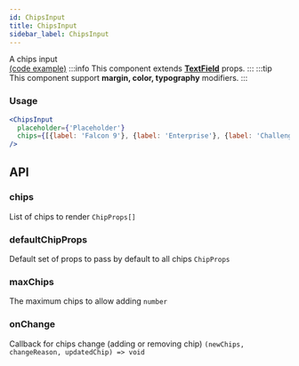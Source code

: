 ```yaml
---
id: ChipsInput
title: ChipsInput
sidebar_label: ChipsInput
---
```


A chips input  
[(code example)](https://github.com/wix/react-native-ui-lib/blob/master/demo/src/screens/componentScreens/ChipsInputScreen.tsx)
:::info
This component extends **[TextField](/docs/components/form/TextField)** props.
:::
:::tip
This component support **margin, color, typography** modifiers.
:::
<div style={{display: 'flex', flexDirection: 'row', overflowX: 'auto', maxHeight: '500px', alignItems: 'center'}}></div>

### Usage
``` jsx live
<ChipsInput
  placeholder={'Placeholder'}
  chips={[{label: 'Falcon 9'}, {label: 'Enterprise'}, {label: 'Challenger', borderRadius: 0}]}
/>
```
## API
### chips
List of chips to render
`ChipProps[] ` 

### defaultChipProps
Default set of props to pass by default to all chips
`ChipProps ` 

### maxChips
The maximum chips to allow adding
`number ` 

### onChange
Callback for chips change (adding or removing chip)
`(newChips, changeReason, updatedChip) => void ` 



